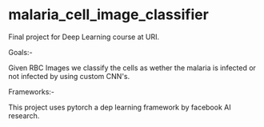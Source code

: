 # malaria_cell_image_classifier

Final project for Deep Learning course at URI.

Goals:-

Given RBC Images we classify the cells as wether the malaria is infected or not infected by using custom CNN's.

Frameworks:-

This project uses pytorch a dep learning framework by facebook AI research.
